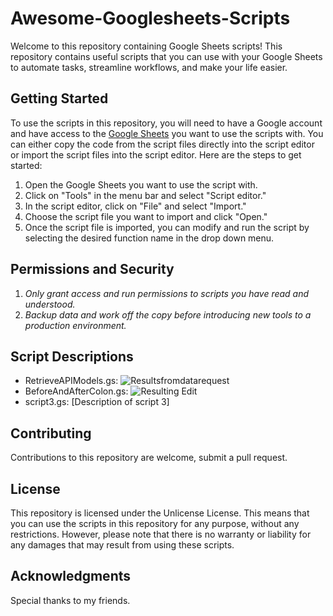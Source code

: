 # Awesome-Googlesheets-Scripts
Welcome to this repository containing Google Sheets scripts! This repository contains useful scripts that you can use with your Google Sheets to automate tasks, streamline workflows, and make your life easier.

## Getting Started
To use the scripts in this repository, you will need to have a Google account and have access to the [Google Sheets](https://www.google.com/sheets/about/) you want to use the scripts with. You can either copy the code from the script files directly into the script editor or import the script files into the script editor. Here are the steps to get started:

  1. Open the Google Sheets you want to use the script with.
  2. Click on "Tools" in the menu bar and select "Script editor."
  3. In the script editor, click on "File" and select "Import."
  4. Choose the script file you want to import and click "Open."
  5. Once the script file is imported, you can modify and run the script by selecting the desired function name in the drop down menu.

## Permissions and Security
  1. *Only grant access and run permissions to scripts you have read and understood.* 
  2. *Backup data and work off the copy before introducing new tools to a production environment.*

## Script Descriptions

  * RetrieveAPIModels.gs: ![Resultsfromdatarequest](https://user-images.githubusercontent.com/110313117/230812130-d779d335-594d-4e2c-bbe8-ba8b015b1ed1.PNG)
  * BeforeAndAfterColon.gs: ![Resulting Edit](https://user-images.githubusercontent.com/110313117/230811553-2119defb-ad00-4da7-aac9-3128aac0a889.PNG)
  * script3.gs: [Description of script 3]

## Contributing
Contributions to this repository are welcome, submit a pull request. 

## License
This repository is licensed under the Unlicense License. This means that you can use the scripts in this repository for any purpose, without any restrictions. However, please note that there is no warranty or liability for any damages that may result from using these scripts.

## Acknowledgments
Special thanks to my friends.
